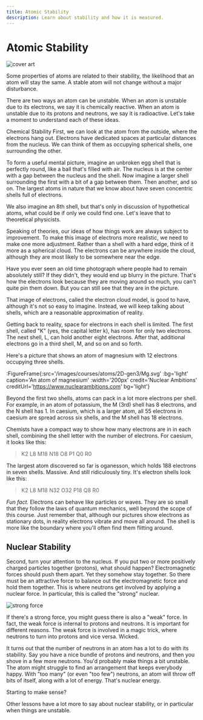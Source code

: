 ```yaml
---
title: Atomic Stability
description: Learn about stability and how it is measured.
---
```


# Atomic Stability

![cover art](/images/courses/atoms/strong-force.svg)

Some properties of atoms are related to their stability, the likelihood that an atom will stay the same. A stable atom will not change without a major disturbance.

There are two ways an atom can be unstable. When an atom is unstable due to its electrons, we say it is chemically reactive. When an atom is unstable due to its protons and neutrons, we say it is radioactive. Let's take a moment to understand each of these ideas.

Chemical Stability
First, we can look at the atom from the outside, where the electrons hang out. Electrons have dedicated spaces at particular distances from the nucleus. We can think of them as occupying spherical shells, one surrounding the other.

To form a useful mental picture, imagine an unbroken egg shell that is perfectly round, like a ball that's filled with air. The nucleus is at the center with a gap between the nucleus and the shell. Now imagine a larger shell surrounding the first with a bit of a gap between them. Then another, and so on. The largest atoms in nature that we know about have seven concentric shells full of electrons.

We also imagine an 8th shell, but that's only in discussion of hypothetical atoms, what could be if only we could find one. Let's leave that to theoretical physicists.

Speaking of theories, our ideas of how things work are always subject to improvement. To make this image of electrons more realistic, we need to make one more adjustment. Rather than a shell with a hard edge, think of it more as a spherical cloud. The electrons can be anywhere inside the cloud, although they are most likely to be somewhere near the edge.

Have you ever seen an old time photograph where people had to remain absolutely still? If they didn't, they would end up blurry in the picture. That's how the electrons look because they are moving around so much, you can't quite pin them down. But you can still see that they are in the picture.

That image of electrons, called the electron cloud model, is good to have, although it's not so easy to imagine. Instead, we will keep talking about shells, which are a reasonable approximation of reality.

Getting back to reality, space for electrons in each shell is limited. The first shell, called "K" (yes, the capital letter k), has room for only two electrons. The next shell, L, can hold another eight electrons. After that, additional electrons go in a third shell, M, and so on and so forth.

Here's a picture that shows an atom of magnesium with 12 electrons occupying three shells.

:FigureFrame{:src='/images/courses/atoms/2D-gen3/Mg.svg' :bg='light' caption='An atom of magnesium' :width='200px' credit='Nuclear Ambitions' creditUrl='https://www.nuclearambitions.com' bg='light'}

Beyond the first two shells, atoms can pack in a lot more electrons per shell. For example, in an atom of potassium, the M (3rd) shell has 8 electrons, and the N shell has 1. In caesium, which is a larger atom, all 55 electrons in caesium are spread across six shells, and the M shell has 18 electrons.

Chemists have a compact way to show how many electrons are in in each shell, combining the shell letter with the number of electrons. For caesium, it looks like this:

> K2 L8 M18 N18 O8 P1 Q0 R0

The largest atom discovered so far is oganesson, which holds 188 electrons in seven shells. Massive. And still ridiculously tiny. It's electron shells look like this:

> K2 L8 M18 N32 O32 P18 Q8 R0

_Fun fact._ Electrons can behave like particles or waves. They are so small that they follow the laws of quantum mechanics, well beyond the scope of this course. Just remember that, although our pictures show electrons as stationary dots, in reality electrons vibrate and move all around. The shell is more like the boundary where you'll often find them flitting around.

## Nuclear Stability

Second, turn your attention to the nucleus. If you put two or more positively charged particles together (protons), what should happen? Electromagnetic forces should push them apart. Yet they somehow stay together. So there must be an attractive force to balance out the electromagnetic force and hold them together. This is where neutrons get involved by applying a nuclear force. In particular, this is called the "strong" nuclear.

![strong force](/images/courses/atoms/strong-force.svg)

If there's a strong force, you might guess there is also a "weak" force. In fact, the weak force is internal to protons and neutrons. It is important for different reasons. The weak force is involved in a magic trick, where neutrons to turn into protons and vice versa. Wicked.

It turns out that the number of neutrons in an atom has a lot to do with its stability. Say you have a nice bundle of protons and neutrons, and then you shove in a few more neutrons. You'd probably make things a bit unstable. The atom might struggle to find an arrangement that keeps everybody happy. With "too many" (or even "too few") neutrons, an atom will throw off bits of itself, along with a lot of energy. That's nuclear energy.

Starting to make sense?

Other lessons have a lot more to say about nuclear stability, or in particular when things are unstable.

